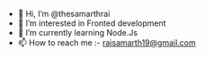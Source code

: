 - 👋 Hi, I’m @thesamarthrai
- 👀 I’m interested in Fronted development
- 🌱 I’m currently learning Node.Js
- 📫 How to reach me :- raisamarth19@gmail.com

<!---raisamarth19@gmail.com
thesamarthrai/thesamarthrai is a ✨ special ✨ repository because its `README.md` (this file) appears on your GitHub profile.
You can click the Preview link to take a look at your changes.
--->

